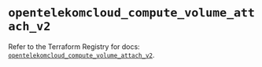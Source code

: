 # `opentelekomcloud_compute_volume_attach_v2`

Refer to the Terraform Registry for docs: [`opentelekomcloud_compute_volume_attach_v2`](https://registry.terraform.io/providers/opentelekomcloud/opentelekomcloud/1.36.20/docs/resources/compute_volume_attach_v2).
